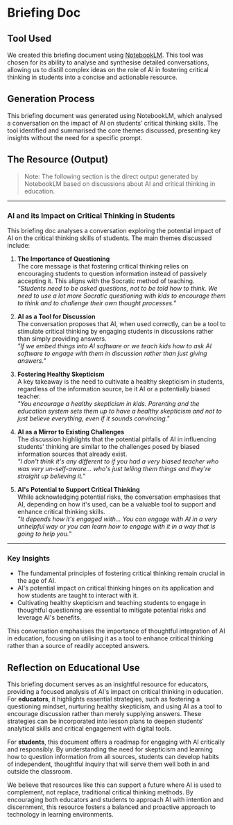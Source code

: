 # Briefing Doc

## Tool Used
We created this briefing document using [NotebookLM](https://notebooklm.google.com/). This tool was chosen for its ability to analyse and synthesise detailed conversations, allowing us to distill complex ideas on the role of AI in fostering critical thinking in students into a concise and actionable resource.

## Generation Process
This briefing document was generated using NotebookLM, which analysed a conversation on the impact of AI on students’ critical thinking skills. The tool identified and summarised the core themes discussed, presenting key insights without the need for a specific prompt.

## The Resource (Output)

> Note:
> The following section is the direct output generated by NotebookLM based on discussions about AI and critical thinking in education.

---

### AI and its Impact on Critical Thinking in Students

This briefing doc analyses a conversation exploring the potential impact of AI on the critical thinking skills of students. The main themes discussed include:

1. **The Importance of Questioning**  
   The core message is that fostering critical thinking relies on encouraging students to question information instead of passively accepting it. This aligns with the Socratic method of teaching.  
   _"Students need to be asked questions, not to be told how to think. We need to use a lot more Socratic questioning with kids to encourage them to think and to challenge their own thought processes."_

2. **AI as a Tool for Discussion**  
   The conversation proposes that AI, when used correctly, can be a tool to stimulate critical thinking by engaging students in discussions rather than simply providing answers.  
   _"If we embed things into AI software or we teach kids how to ask AI software to engage with them in discussion rather than just giving answers."_

3. **Fostering Healthy Skepticism**  
   A key takeaway is the need to cultivate a healthy skepticism in students, regardless of the information source, be it AI or a potentially biased teacher.  
   _"You encourage a healthy skepticism in kids. Parenting and the education system sets them up to have a healthy skepticism and not to just believe everything, even if it sounds convincing."_

4. **AI as a Mirror to Existing Challenges**  
   The discussion highlights that the potential pitfalls of AI in influencing students' thinking are similar to the challenges posed by biased information sources that already exist.  
   _"I don't think it's any different to if you had a very biased teacher who was very un-self-aware… who's just telling them things and they're straight up believing it."_

5. **AI's Potential to Support Critical Thinking**  
   While acknowledging potential risks, the conversation emphasises that AI, depending on how it's used, can be a valuable tool to support and enhance critical thinking skills.  
   _"It depends how it's engaged with... You can engage with AI in a very unhelpful way or you can learn how to engage with it in a way that is going to help you."_

---

### Key Insights

- The fundamental principles of fostering critical thinking remain crucial in the age of AI.
- AI's potential impact on critical thinking hinges on its application and how students are taught to interact with it.
- Cultivating healthy skepticism and teaching students to engage in thoughtful questioning are essential to mitigate potential risks and leverage AI's benefits.
  
This conversation emphasises the importance of thoughtful integration of AI in education, focusing on utilising it as a tool to enhance critical thinking rather than a source of readily accepted answers.

## Reflection on Educational Use
This briefing document serves as an insightful resource for educators, providing a focused analysis of AI's impact on critical thinking in education. For **educators**, it highlights essential strategies, such as fostering a questioning mindset, nurturing healthy skepticism, and using AI as a tool to encourage discussion rather than merely supplying answers. These strategies can be incorporated into lesson plans to deepen students' analytical skills and critical engagement with digital tools.

For **students**, this document offers a roadmap for engaging with AI critically and responsibly. By understanding the need for skepticism and learning how to question information from all sources, students can develop habits of independent, thoughtful inquiry that will serve them well both in and outside the classroom.

We believe that resources like this can support a future where AI is used to complement, not replace, traditional critical thinking methods. By encouraging both educators and students to approach AI with intention and discernment, this resource fosters a balanced and proactive approach to technology in learning environments.
